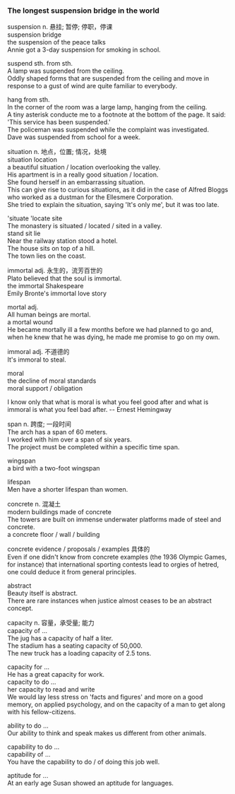### The longest suspension bridge in the world  
suspension n. 悬挂; 暂停; 停职，停课  
suspension bridge  
the suspension of the peace talks  
Annie got a 3-day suspension for smoking in school.  
  
suspend sth. from sth.  
A lamp was suspended from the ceiling.  
Oddly shaped forms that are suspended from the ceiling and move in response to a gust of wind are quite familiar to everybody.  
  
hang from sth.  
In the corner of the room was a large lamp, hanging from the ceiling.  
A tiny asterisk conducte me to a footnote at the bottom of the page. It said: 'This service has been suspended.'  
The policeman was suspended while the complaint was investigated.  
Dave was suspended from school for a week.  
  
situation n. 地点，位置; 情况，处境  
situation location  
a beautiful situation / location overlooking the valley.  
His apartment is in a really good situation / location.  
She found herself in an embarrassing situation.  
This can give rise to curious situations, as it did in the case of Alfred Bloggs who worked as a dustman for the Ellesmere Corporation.  
She tried to explain the situation, saying 'It's only me', but it was too late.  

'situate  'locate   site  
The monastery is situated / located / sited in a valley.  
stand   sit     lie  
Near the railway station stood a hotel.  
The house sits on top of a hill.  
The town lies on the coast.  
  
immortal adj. 永生的，流芳百世的  
Plato believed that the soul is immortal.  
the immortal Shakespeare  
Emily Bronte's immortal love story  
  
mortal adj.  
All human beings are mortal.  
a mortal wound  
He became mortally ill a few months before we had planned to go and, when he knew that he was dying, he made me promise to go on my own.  
  
immoral adj. 不道德的  
It's immoral to steal.  
  
moral  
the decline of moral standards  
moral support / obligation  
  
I know only that what is moral is what you feel good after and what is immoral is what you feel bad after.  -- Ernest Hemingway  
  
span n. 跨度; 一段时间  
The arch has a span of 60 meters.  
I worked with him over a span of six years.  
The project must be completed within a specific time span.  
  
wingspan  
a bird with a two-foot wingspan  
  
lifespan  
Men have a shorter lifespan than women.  
  
concrete n. 混凝土  
modern buildings made of concrete  
The towers are built on immense underwater platforms made of steel and concrete.    
a concrete floor / wall / building  
  
concrete evidence / proposals / examples 具体的  
Even if one didn't know from concrete examples (the 1936 Olympic Games, for instance) that international sporting contests lead to orgies of hetred, one could deduce it from general principles.  
  
abstract  
Beauty itself is abstract.  
There are rare instances when justice almost ceases to be an abstract concept.  
  
capacity n. 容量，承受量; 能力  
capacity of ...  
The jug has a capacity of half a liter.  
The stadium has a seating capacity of 50,000.  
The new truck has a loading capacity of 2.5 tons.  

capacity for ...  
He has a great capacity for work.  
capacity to do ...  
her capacity to read and write  
We would lay less stress on 'facts and figures' and more on a good memory, on applied psychology, and on the capacity of a man to get along with his fellow-citizens.  

ability to do ...  
Our ability to think and speak makes us different from other animals.  

capability to do ...  
capability of ...  
You have the capability to do / of doing this job well.  

aptitude for ...  
At an early age Susan showed an aptitude for languages.    